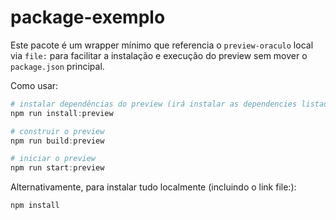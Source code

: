 # package-exemplo

Este pacote é um wrapper mínimo que referencia o `preview-oraculo` local via `file:` para facilitar a instalação e execução do preview sem mover o `package.json` principal.

Como usar:

```powershell
# instalar dependências do preview (irá instalar as dependencies listadas em preview-oraculo/package.json)
npm run install:preview

# construir o preview
npm run build:preview

# iniciar o preview
npm run start:preview
```

Alternativamente, para instalar tudo localmente (incluindo o link file:):

```powershell
npm install
```
